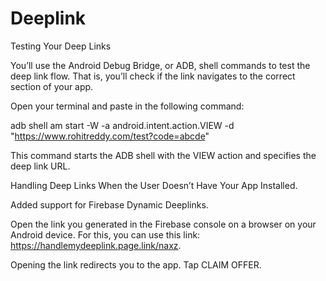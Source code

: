 # Deeplink

Testing Your Deep Links

You’ll use the Android Debug Bridge, or ADB, shell commands to test the deep link flow. That is, you’ll check if the link navigates to the correct section of your app.

Open your terminal and paste in the following command:

adb shell am start -W -a android.intent.action.VIEW -d "https://www.rohitreddy.com/test?code=abcde"

This command starts the ADB shell with the VIEW action and specifies the deep link URL.

Handling Deep Links When the User Doesn’t Have Your App Installed.

Added support for Firebase Dynamic Deeplinks.

Open the link you generated in the Firebase console on a browser on your Android device. For this, you can use this link: https://handlemydeeplink.page.link/naxz.

Opening the link redirects you to the app. Tap CLAIM OFFER.
